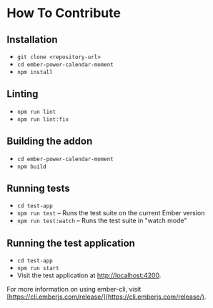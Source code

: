 # How To Contribute

## Installation

- `git clone <repository-url>`
- `cd ember-power-calendar-moment`
- `npm install`

## Linting

- `npm run lint`
- `npm run lint:fix`

## Building the addon

- `cd ember-power-calendar-moment`
- `npm build`

## Running tests

- `cd test-app`
- `npm run test` – Runs the test suite on the current Ember version
- `npm run test:watch` – Runs the test suite in "watch mode"

## Running the test application

- `cd test-app`
- `npm run start`
- Visit the test application at [http://localhost:4200](http://localhost:4200).

For more information on using ember-cli, visit [https://cli.emberjs.com/release/](https://cli.emberjs.com/release/).
